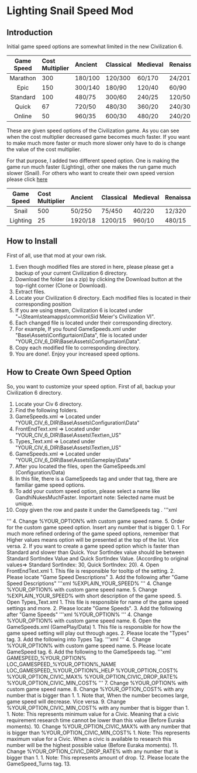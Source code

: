 # Lighting Snail Speed Mod

## Introduction

Initial game speed options are somewhat limited in the new Civilization 6.

| Game Speed | Cost  Multiplier | Ancient  | Classical | Medieval | Renaissance | Industrial | Modern | Atomic | Information|
| :--------: | :--------------- | :------- |:--------- |:-------- |:----------- | :--------- | :----- | :----- | :--------- |
| Marathon   | 300              | 180/100  | 120/300   |  60/170  | 24/201      | 12/129     | 6/180  | 3/264  | 1/156      |
| Epic       | 150              | 300/140  | 180/90    |  120/40  | 60/90       | 24/70      | 12/100 | 6/264  | ????       |
| Standard   | 100              | 480/75   | 300/60    |  240/25  | 120/50      | 60/60      | 24/50  | 12/120 | 6/60       |
| Quick      | 67               | 720/50   | 480/30    |  360/20  | 240/30      | 120/25     | 60/40  | 24/65  | 12/70      |
| Online     | 50               | 960/35   | 600/30    |  480/20  | 240/20      | 120/30     | 48/25  | 24/60  | 12/30      |

These are given speed options of the Civilization game. As you can see when the cost multiplier decreased game becomes much faster. If you want to make much more faster or much more slower only have to do is change the value of the cost multiplier.

For that purpose, I added two different speed option. One is making the game run much faster (Lighting), other one makes the run game much slower (Snail). For others who want to create their own speed version please click [here](#How-to-Create-Own-Speed-Option)

| Game Speed | Cost  Multiplier | Ancient  | Classical | Medieval | Renaissance | Industrial | Modern | Atomic | Information|
| :--------: | :--------------- | :------- |:--------- |:-------- |:----------- | :--------- | :----- | :----- | :--------- |
| Snail      | 500              | 50/250   | 75/450    |  40/220  | 12/320      | 8/180      | 3/500  | 2/360  | 1/300      |
| Lighting   | 25               | 1920/18  | 1200/15   |  960/10  | 480/15      | 240/15     | 96/12  | 48/30  | 24/60      |

## <h2 id="How-to-Install">How to Install</h2>

First of all, use that mod at your own risk.

1. Even though modified files are stored in here, please please get a backup of your current Civilization 6 directory.
2. Download the folder (as a zip) by clicking the Download button at the top-right corner (Clone or Download).
3. Extract files.
4. Locate your Civilization 6 directory. Each modified files is located in their corresponding position
  1. If you are using steam, Civilization 6 is located under "~\Steam\steamapps\common\Sid Meier's Civilization VI".
5. Each changed file is located under their corresponding directory.
  1. For example, If you found GameSpeeds.xml under "Base\Assets\Configurtaion\Data\", file is located under "YOUR_CIV_6_DIR\Base\Assets\Configurtaion\Data\".
6. Copy each modified file to corresponding directory.
7. You are done!. Enjoy your increased speed options.

## <h2 id="How-to-Create-Own-Speed-Option">How to Create Own Speed Option</h2>

So, you want to customize your speed option. First of all, backup your Civilization 6 directory.

1. Locate your Civ 6 directory.
2. Find the following folders.
  1. GameSpeeds.xml => Located under "YOUR_CIV_6_DIR\Base\Assets\Configuration\Data"
  2. FrontEndText.xml => Located under "YOUR_CIV_6_DIR\Base\Assets\Text\en_US"
  3. Types_Text.xml => Located under "YOUR_CIV_6_DIR\Base\Assets\Text\en_US"
  4. GameSpeeds.xml => Located under "YOUR_CIV_6_DIR\Base\Assets\Gameplay\Data"
3. After you located the files, open the GameSpeeds.xml (Configuration/Data)
  1. In this file, there is a GameSpeeds tag and under that tag, there are familiar game speed options.
  2. To add your custom speed option, please select a name like GandhiNukesMuchFaster. Important note: Selected name must be unique.
  3. Copy given the row and paste it under the GameSpeeds tag .
   '''xml
   <Row GameSpeedType="GAMESPEED_%YOUR_OPTION%" Name="LOC_GAMESPEED_%YOUR_OPTION%_NAME" Description="LOC_GAMESPEED_%YOUR_OPTION%_HELP" SortIndex="%YOUR_OPTION_LOCATION%" />
   '''
  4. Change %YOUR_OPTION% with custom game speed name.
  5. Order for the custom game speed option. Insert any number that is bigger 0.
    1. For much more refined ordering of the game speed options, remember that Higher values means option will be presented at the top of the list. Vice versa.
    2. If you want to create a game speed option which is faster than Standard and slower than Quick. Your SortIndex value should be between Standard SortIndex Value and Quick SortIndex Value. (According to original values=> Standard SortIndex: 30, Quick SortIndex: 20).
4. Open FrontEndText.xml
    1. This file is responsible for tooltip of the setting.
    2. Please locate "Game Speed Descriptions"
    3. Add the following after "Game Speed Descriptions"
    '''xml
    <Row Tag="LOC_GAMESPEED_%YOUR_OPTION%_HELP">
			<Text>%EXPLAIN_YOUR_SPEED%</Text>
		</Row>
    '''
    4. Change %YOUR_OPTION% with custom game speed name.
    5. Change %EXPLAIN_YOUR_SPEED% with short description of the game speed.
5. Open Types_Text.xml
  1. This file is responsible for name of the game speed settings and more.
  2. Please locate "Game Speeds".
  3. Add the following after "Game Speeds"
  '''xml
  <Row Tag="LOC_GAMESPEED_%YOUR_OPTION%_NAME">
			<Text>%YOUR_OPTION%</Text>
		</Row>
  '''
  4. Change %YOUR_OPTION% with custom game speed name.
6. Open the GameSpeeds.xml (GamePlay/Data)
   1. This file is responsible for how the game speed setting will play out through ages.
   2. Please locate the "Types" tag.
   3. Add the following into Types Tag.
   '''xml
   	<Row Type="GAMESPEED_%YOUR_OPTION%" Kind="KIND_GAMESPEED"/>
   '''
   4. Change %YOUR_OPTION% with custom game speed name.
   5. Please locate GameSpeed tag.
   6. Add the following to the GameSpeeds tag.
   '''xml
   <Row>
			<GameSpeedType>GAMESPEED_%YOUR_OPTION%</GameSpeedType>
			<Name>LOC_GAMESPEED_%YOUR_OPTION%_NAME</Name>
			<Description>LOC_GAMESPEED_%YOUR_OPTION%_HELP</Description>
			<CostMultiplier>%YOUR_OPTION_COST%</CostMultiplier>
			<CivicUnlockMaxCost>%YOUR_OPTION_CIVIC_MAX%</CivicUnlockMaxCost>
			<CivicUnlockPerTurnDrop>%YOUR_OPTION_CIVIC_DROP_RATE%</CivicUnlockPerTurnDrop>
			<CivicUnlockMinCost>%YOUR_OPTION_CIVIC_MIN_COST%</CivicUnlockMinCost>
		</Row>
    '''
    7. Change %YOUR_OPTION% with custom game speed name.
    8. Change %YOUR_OPTION_COST% with any number that is bigger than 1.
     1. Note that, When the number becomes large, game speed will decrease. Vice versa.
    9. Change %YOUR_OPTION_CIVIC_MIN_COST% with any number that is bigger than 1.
     1. Note: This represents minimum value for a Civic. Meaning that a civic requirement research time cannot be lower than this value (Before Euraka moments).
    10. Change %YOUR_OPTION_CIVIC_MAX% with any number that is bigger than %YOUR_OPTION_CIVIC_MIN_COST%
     1. Note: This represents maximum value for a Civic. When a civic is available to research this number will be the highest possible value (Before Euraka moments).
    11. Change %YOUR_OPTION_CIVIC_DROP_RATE% with any number that is bigger than 1.
     1. Note: This represents amount of drop.
    12. Please locate the GameSpeed_Turns tag.
    13.
